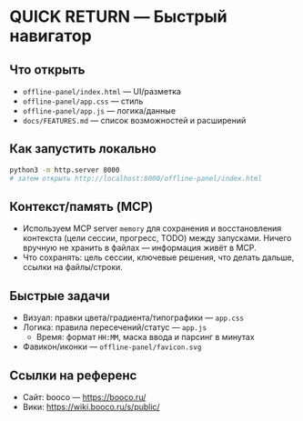 # QUICK RETURN — Быстрый навигатор

## Что открыть
- `offline-panel/index.html` — UI/разметка
- `offline-panel/app.css` — стиль
- `offline-panel/app.js` — логика/данные
- `docs/FEATURES.md` — список возможностей и расширений

## Как запустить локально
```bash
python3 -m http.server 8000
# затем открыть http://localhost:8000/offline-panel/index.html
```

## Контекст/память (MCP)
- Используем MCP server `memory` для сохранения и восстановления контекста (цели сессии, прогресс, TODO) между запусками. Ничего вручную не хранить в файлах — информация живёт в MCP.
- Что сохранять: цель сессии, ключевые решения, что делать дальше, ссылки на файлы/строки.

## Быстрые задачи
- Визуал: правки цвета/градиента/типографики — `app.css`
- Логика: правила пересечений/статус — `app.js`
  - Время: формат `HH:MM`, маска ввода и парсинг в минутах
- Фавикон/иконки — `offline-panel/favicon.svg`

## Ссылки на референс
- Сайт: booco — https://booco.ru/
- Вики: https://wiki.booco.ru/s/public/
